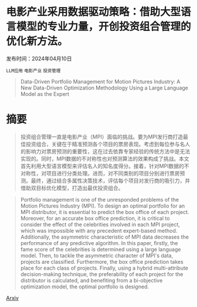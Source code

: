 # 电影产业采用数据驱动策略：借助大型语言模型的专业力量，开创投资组合管理的优化新方法。

发布时间：2024年04月10日

`LLM应用` `电影产业` `投资管理`

> Data-Driven Portfolio Management for Motion Pictures Industry: A New Data-Driven Optimization Methodology Using a Large Language Model as the Expert

# 摘要

> 投资组合管理一直是电影产业（MPI）面临的挑战。要为MPI发行商打造最佳投资组合，关键在于精准预测各个项目的票房表现。考虑到每位参与名人的影响力对票房预测的重要性，这在过去依靠专家经验的传统方法中是无法实现的。同时，MPI数据的不对称性也对预测算法的效果构成了挑战。本文首先利用大型语言模型来评估名人的知名度得分。接着，针对MPI数据的不对称性，对项目进行分类处理。进而，对不同类别的项目分别进行票房预测。最终，通过结合多属性决策技术，评估每个项目对发行商的吸引力，并借助双目标优化模型，打造出最优投资组合。

> Portfolio management is one of the unresponded problems of the Motion Pictures Industry (MPI). To design an optimal portfolio for an MPI distributor, it is essential to predict the box office of each project. Moreover, for an accurate box office prediction, it is critical to consider the effect of the celebrities involved in each MPI project, which was impossible with any precedent expert-based method. Additionally, the asymmetric characteristic of MPI data decreases the performance of any predictive algorithm. In this paper, firstly, the fame score of the celebrities is determined using a large language model. Then, to tackle the asymmetric character of MPI's data, projects are classified. Furthermore, the box office prediction takes place for each class of projects. Finally, using a hybrid multi-attribute decision-making technique, the preferability of each project for the distributor is calculated, and benefiting from a bi-objective optimization model, the optimal portfolio is designed.

[Arxiv](https://arxiv.org/abs/2404.07434)